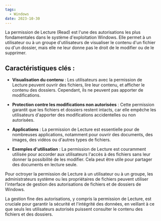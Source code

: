 ```yaml
---
tags:
  - Windows
date: 2023-10-30
---
```


La permission de Lecture (Read) est l'une des autorisations les plus fondamentales dans le système d'exploitation Windows. Elle permet à un utilisateur ou à un groupe d'utilisateurs de visualiser le contenu d'un fichier ou d'un dossier, mais elle ne leur donne pas le droit de le modifier ou de le supprimer.

## Caractéristiques clés :

- **Visualisation du contenu** : Les utilisateurs avec la permission de Lecture peuvent ouvrir des fichiers, lire leur contenu, et afficher le contenu des dossiers. Cependant, ils ne peuvent pas apporter de modifications.

- **Protection contre les modifications non autorisées** : Cette permission garantit que les fichiers et dossiers restent intacts, car elle empêche les utilisateurs d'apporter des modifications accidentelles ou non autorisées.

- **Applications** : La permission de Lecture est essentielle pour de nombreuses applications, notamment pour ouvrir des documents, des images, des vidéos ou d'autres types de fichiers.

- **Exemples d'utilisation** : La permission de Lecture est couramment utilisée pour accorder aux utilisateurs l'accès à des fichiers sans leur donner la possibilité de les modifier. Cela peut être utile pour partager des documents en lecture seule.

Pour octroyer la permission de Lecture à un utilisateur ou à un groupe, les administrateurs système ou les propriétaires de fichiers peuvent utiliser l'interface de gestion des autorisations de fichiers et de dossiers de Windows.

La gestion fine des autorisations, y compris la permission de Lecture, est cruciale pour garantir la sécurité et l'intégrité des données, en veillant à ce que seuls les utilisateurs autorisés puissent consulter le contenu des fichiers et des dossiers.

